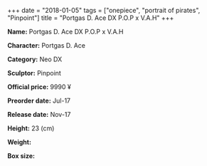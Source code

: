 +++
date = "2018-01-05"
tags = ["onepiece", "portrait of pirates", "Pinpoint"]
title = "Portgas D. Ace DX P.O.P x V.A.H"
+++

**Name:** Portgas D. Ace DX P.O.P x V.A.H

**Character:** Portgas D. Ace

**Category:** Neo DX 

**Sculptor:** Pinpoint

**Official price:** 9990 ¥

**Preorder date:** Jul-17

**Release date:** Nov-17

**Height:** 23 (cm)

**Weight:** 

**Box size:** 


